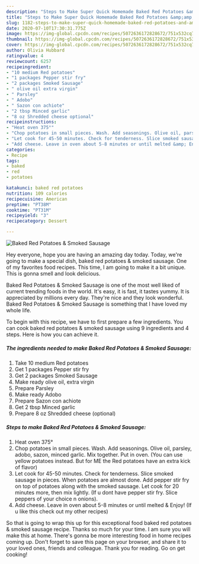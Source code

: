 ```yaml
---
description: "Steps to Make Super Quick Homemade Baked Red Potatoes &amp;amp; Smoked Sausage"
title: "Steps to Make Super Quick Homemade Baked Red Potatoes &amp;amp; Smoked Sausage"
slug: 1182-steps-to-make-super-quick-homemade-baked-red-potatoes-and-amp-smoked-sausage
date: 2020-07-10T17:30:31.775Z
image: https://img-global.cpcdn.com/recipes/5072636172828672/751x532cq70/baked-red-potatoes-smoked-sausage-recipe-main-photo.jpg
thumbnail: https://img-global.cpcdn.com/recipes/5072636172828672/751x532cq70/baked-red-potatoes-smoked-sausage-recipe-main-photo.jpg
cover: https://img-global.cpcdn.com/recipes/5072636172828672/751x532cq70/baked-red-potatoes-smoked-sausage-recipe-main-photo.jpg
author: Olivia Hubbard
ratingvalue: 4
reviewcount: 6257
recipeingredient:
- "10 medium Red potatoes"
- "1 packages Pepper stir fry"
- "2 packages Smoked Sausage"
- " olive oil extra virgin"
- " Parsley"
- " Adobo"
- " Sazon con achiote"
- "2 tbsp Minced garlic"
- "8 oz Shredded cheese optional"
recipeinstructions:
- "Heat oven 375°"
- "Chop potatoes in small pieces. Wash. Add seasonings. Olive oil, parsley, adobo, sazon, minced garlic. Mix together. Put in oven. (You can use yellow potatoes instead. But for ME the Red potatoes have an extra kick of flavor)"
- "Let cook for 45-50 minutes. Check for tenderness. Slice smoked sausage in pieces. When potatoes are almost done. Add pepper stir fry on top of potatoes along with the smoked sausage. Let cook for 20 minutes more, then mix lightly. (If u dont have pepper stir fry. Slice peppers of your choice n onions)."
- "Add cheese. Leave in oven about 5-8 minutes or until melted &amp; Enjoy! (If u like this check out my other recipes)"
categories:
- Recipe
tags:
- baked
- red
- potatoes

katakunci: baked red potatoes 
nutrition: 109 calories
recipecuisine: American
preptime: "PT38M"
cooktime: "PT31M"
recipeyield: "3"
recipecategory: Dessert

---
```



![Baked Red Potatoes &amp; Smoked Sausage](https://img-global.cpcdn.com/recipes/5072636172828672/751x532cq70/baked-red-potatoes-smoked-sausage-recipe-main-photo.jpg)

Hey everyone, hope you are having an amazing day today. Today, we're going to make a special dish, baked red potatoes &amp; smoked sausage. One of my favorites food recipes. This time, I am going to make it a bit unique. This is gonna smell and look delicious.



Baked Red Potatoes &amp; Smoked Sausage is one of the most well liked of current trending foods in the world. It's easy, it is fast, it tastes yummy. It is appreciated by millions every day. They're nice and they look wonderful. Baked Red Potatoes &amp; Smoked Sausage is something that I have loved my whole life.


To begin with this recipe, we have to first prepare a few ingredients. You can cook baked red potatoes &amp; smoked sausage using 9 ingredients and 4 steps. Here is how you can achieve it.

<!--inarticleads1-->

##### The ingredients needed to make Baked Red Potatoes &amp; Smoked Sausage:

1. Take 10 medium Red potatoes
1. Get 1 packages Pepper stir fry
1. Get 2 packages Smoked Sausage
1. Make ready  olive oil, extra virgin
1. Prepare  Parsley
1. Make ready  Adobo
1. Prepare  Sazon con achiote
1. Get 2 tbsp Minced garlic
1. Prepare 8 oz Shredded cheese (optional)




<!--inarticleads2-->

##### Steps to make Baked Red Potatoes &amp; Smoked Sausage:

1. Heat oven 375°
1. Chop potatoes in small pieces. Wash. Add seasonings. Olive oil, parsley, adobo, sazon, minced garlic. Mix together. Put in oven. (You can use yellow potatoes instead. But for ME the Red potatoes have an extra kick of flavor)
1. Let cook for 45-50 minutes. Check for tenderness. Slice smoked sausage in pieces. When potatoes are almost done. Add pepper stir fry on top of potatoes along with the smoked sausage. Let cook for 20 minutes more, then mix lightly. (If u dont have pepper stir fry. Slice peppers of your choice n onions).
1. Add cheese. Leave in oven about 5-8 minutes or until melted &amp; Enjoy! (If u like this check out my other recipes)




So that is going to wrap this up for this exceptional food baked red potatoes &amp; smoked sausage recipe. Thanks so much for your time. I am sure you will make this at home. There's gonna be more interesting food in home recipes coming up. Don't forget to save this page on your browser, and share it to your loved ones, friends and colleague. Thank you for reading. Go on get cooking!
